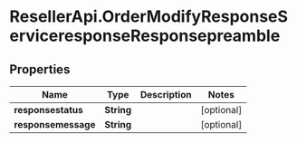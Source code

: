 # ResellerApi.OrderModifyResponseServiceresponseResponsepreamble

## Properties

Name | Type | Description | Notes
------------ | ------------- | ------------- | -------------
**responsestatus** | **String** |  | [optional] 
**responsemessage** | **String** |  | [optional] 


